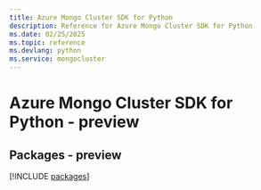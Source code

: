 ```yaml
---
title: Azure Mongo Cluster SDK for Python
description: Reference for Azure Mongo Cluster SDK for Python
ms.date: 02/25/2025
ms.topic: reference
ms.devlang: python
ms.service: mongocluster
---
```

# Azure Mongo Cluster SDK for Python - preview
## Packages - preview
[!INCLUDE [packages](mongo-cluster-index.md)]